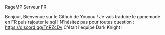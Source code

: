 RageMP Serveur FR 



Bonjour, Bienvenue sur le Github de Youyou !
Je vais traduire le gamemode en FR puis rajouter le sql !
N'hésitez pas pour toutes question : https://discord.gg/TnRZcDv
C'était l'équipe Dark Knight !
